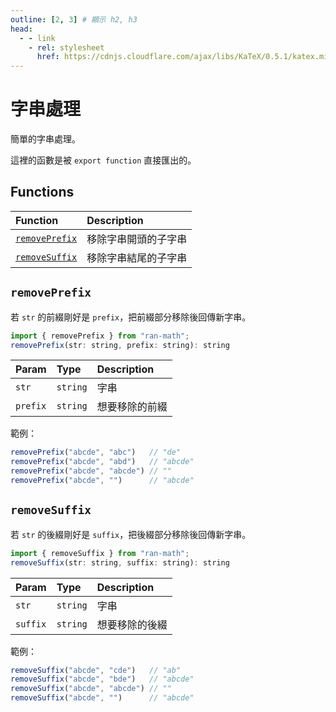 ```yaml
---
outline: [2, 3] # 顯示 h2, h3
head:
  - - link
    - rel: stylesheet
      href: https://cdnjs.cloudflare.com/ajax/libs/KaTeX/0.5.1/katex.min.css # katex 語法支援
---
```


# 字串處理
簡單的字串處理。

這裡的函數是被 `export function` 直接匯出的。

## Functions
| Function | Description |
| :- | :- |
| [`removePrefix`](#removeprefix) | 移除字串開頭的子字串 |
| [`removeSuffix`](#removesuffix) | 移除字串結尾的子字串 |

## `removePrefix`
若 `str` 的前綴剛好是 `prefix`，把前綴部分移除後回傳新字串。

```js
import { removePrefix } from "ran-math";
removePrefix(str: string, prefix: string): string
```

| Param | Type | Description |
| :- | :- | :- |
| `str` | `string` | 字串 |
| `prefix` | `string` | 想要移除的前綴 |

範例：
```js
removePrefix("abcde", "abc")   // "de"
removePrefix("abcde", "abd")   // "abcde"
removePrefix("abcde", "abcde") // ""
removePrefix("abcde", "")      // "abcde"
```

## `removeSuffix`
若 `str` 的後綴剛好是 `suffix`，把後綴部分移除後回傳新字串。

```js
import { removeSuffix } from "ran-math";
removeSuffix(str: string, suffix: string): string
```

| Param | Type | Description |
| :- | :- | :- |
| `str` | `string` | 字串 |
| `suffix` | `string` | 想要移除的後綴 |

範例：
```js
removeSuffix("abcde", "cde")   // "ab"
removeSuffix("abcde", "bde")   // "abcde"
removeSuffix("abcde", "abcde") // ""
removeSuffix("abcde", "")      // "abcde"
```

